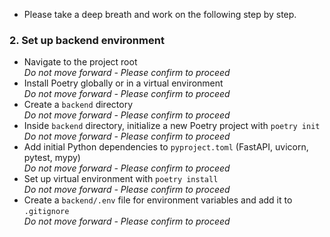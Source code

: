 - Please take a deep breath and work on the following step by step. 

### 2. Set up backend environment
- Navigate to the project root  
  *Do not move forward - Please confirm to proceed*
- Install Poetry globally or in a virtual environment  
  *Do not move forward - Please confirm to proceed*
- Create a `backend` directory  
  *Do not move forward - Please confirm to proceed*
- Inside `backend` directory, initialize a new Poetry project with `poetry init`  
  *Do not move forward - Please confirm to proceed*
- Add initial Python dependencies to `pyproject.toml` (FastAPI, uvicorn, pytest, mypy)  
  *Do not move forward - Please confirm to proceed*
- Set up virtual environment with `poetry install`  
  *Do not move forward - Please confirm to proceed*
- Create a `backend/.env` file for environment variables and add it to `.gitignore`  
  *Do not move forward - Please confirm to proceed*